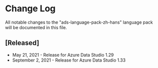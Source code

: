 # Change Log
All notable changes to the "ads-language-pack-zh-hans" language pack will be documented in this file.

## [Released]
* May 21, 2021 - Release for Azure Data Studio 1.29
* September 2, 2021 - Release for Azure Data Studio 1.33

